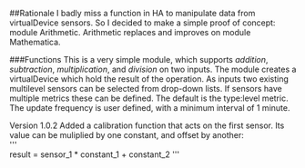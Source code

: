 ##Rationale
I badly miss a function in HA to manipulate data from virtualDevice sensors. So I decided to make a simple proof of concept: module Arithmetic.
Arithmetic replaces and improves on module Mathematica.

###Functions
This is a very simple module, which supports *addition*, *subtraction*, *multiplication*, and *division* on two inputs.
The module creates a virtualDevice which hold the result of the operation. As inputs two existing multilevel sensors can be selected from drop-down lists. If sensors have multiple metrics these can be defined. The default is the type:level metric. The update frequency is user defined, with a minimum interval of 1 minute.

Version 1.0.2 Added a calibration function that acts on the first sensor. Its value can be muliplied by one constant, and offset by another:      
'''    
result = sensor_1 * constant_1 + constant_2
'''    
